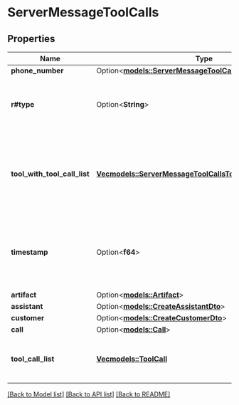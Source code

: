 # ServerMessageToolCalls

## Properties

Name | Type | Description | Notes
------------ | ------------- | ------------- | -------------
**phone_number** | Option<[**models::ServerMessageToolCallsPhoneNumber**](ServerMessageToolCallsPhoneNumber.md)> |  | [optional]
**r#type** | Option<**String**> | This is the type of the message. \"tool-calls\" is sent to call a tool. | [optional]
**tool_with_tool_call_list** | [**Vec<models::ServerMessageToolCallsToolWithToolCallListItem>**](ServerMessageToolCallsToolWithToolCallListItem.md) | This is the list of tools calls that the model is requesting along with the original tool configuration. | 
**timestamp** | Option<**f64**> | This is the timestamp of when the message was sent in milliseconds since Unix Epoch. | [optional]
**artifact** | Option<[**models::Artifact**](Artifact.md)> |  | [optional]
**assistant** | Option<[**models::CreateAssistantDto**](CreateAssistantDto.md)> |  | [optional]
**customer** | Option<[**models::CreateCustomerDto**](CreateCustomerDto.md)> |  | [optional]
**call** | Option<[**models::Call**](Call.md)> |  | [optional]
**tool_call_list** | [**Vec<models::ToolCall>**](ToolCall.md) | This is the list of tool calls that the model is requesting. | 

[[Back to Model list]](../README.md#documentation-for-models) [[Back to API list]](../README.md#documentation-for-api-endpoints) [[Back to README]](../README.md)


